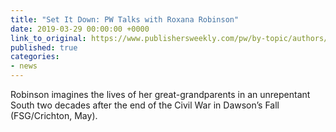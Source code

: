 ```yaml
---
title: "Set It Down: PW Talks with Roxana Robinson"
date: 2019-03-29 00:00:00 +0000
link_to_original: https://www.publishersweekly.com/pw/by-topic/authors/interviews/article/79682-set-it-down-pw-talks-with-roxana-robinson.html
published: true
categories:
- news
---
```

Robinson imagines the lives of her great-grandparents in an unrepentant South two decades after the end of the Civil War in Dawson’s Fall (FSG/Crichton, May).